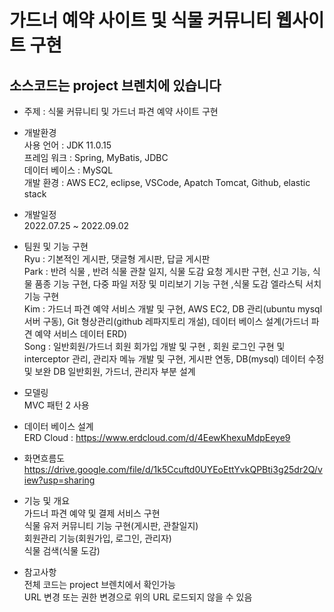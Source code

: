 # 가드너 예약 사이트 및 식물 커뮤니티 웹사이트 구현  
## 소스코드는 project 브렌치에 있습니다

- 주제 : 식물 커뮤니티 및 가드너 파견 예약 사이트 구현  

- 개발환경  
  사용 언어 : JDK 11.0.15  
  프레임 워크 :	Spring, MyBatis, JDBC  
  데이터 베이스 : MySQL  
  개발 환경 : AWS EC2, eclipse, VSCode, Apatch Tomcat, Github, elastic stack  

- 개발일정  
  2022.07.25 ~ 2022.09.02

- 팀원 및 기능 구현  
  Ryu : 기본적인 게시판, 댓글형 게시판, 답글 게시판  
  Park : 반려 식물 , 반려 식물 관찰 일지, 식물 도감 요청 게시판 구현, 신고 기능, 식물 품종 기능 구현, 다중 파일 저장 및 미리보기 기능 구현 ,식물 도감 엘라스틱 서치 기능 구현  
  Kim : 가드너 파견 예약 서비스 개발 및 구현, AWS EC2, DB 관리(ubuntu mysql 서버 구동), Git 형상관리(github 레파지토리 개설), 데이터 베이스 설계(가드너 파견 예약 서비스 데이터 ERD)  
  Song : 일반회원/가드너 회원 회가입 개발 및 구현 , 회원 로그인 구현 및 interceptor 관리, 관리자 메뉴 개발 및 구현, 게시판 연동, DB(mysql) 데이터 수정 및 보완 DB 일반회원, 가드너, 관리자 부분 설계  

- 모델링  
  MVC 패턴 2 사용
  
- 데이터 베이스 설계  
  ERD Cloud : https://www.erdcloud.com/d/4EewKhexuMdpEeye9

- 화면흐름도  
  https://drive.google.com/file/d/1k5Ccuftd0UYEoEttYvkQPBti3g25dr2Q/view?usp=sharing

- 기능 및 개요  
  가드너 파견 예약 및 결제 서비스 구현  
  식물 유저 커뮤니티 기능 구현(게시판, 관찰일지)  
  회원관리 기능(회원가입, 로그인, 관리자)  
  식물 검색(식물 도감)  

- 참고사항  
  전체 코드는 project 브렌치에서 확인가능  
  URL 변경 또는 권한 변경으로 위의 URL 로드되지 않을 수 있음
